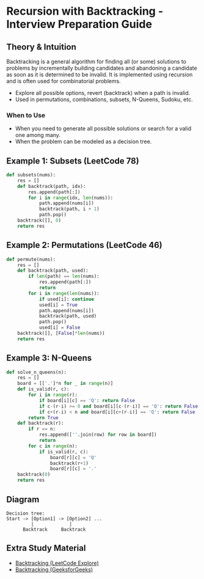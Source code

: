 # Recursion with Backtracking - Interview Preparation Guide

## Theory & Intuition
Backtracking is a general algorithm for finding all (or some) solutions to problems by incrementally building candidates and abandoning a candidate as soon as it is determined to be invalid. It is implemented using recursion and is often used for combinatorial problems.

- Explore all possible options, revert (backtrack) when a path is invalid.
- Used in permutations, combinations, subsets, N-Queens, Sudoku, etc.

### When to Use
- When you need to generate all possible solutions or search for a valid one among many.
- When the problem can be modeled as a decision tree.

## Example 1: Subsets (LeetCode 78)
```python
def subsets(nums):
    res = []
    def backtrack(path, idx):
        res.append(path[:])
        for i in range(idx, len(nums)):
            path.append(nums[i])
            backtrack(path, i + 1)
            path.pop()
    backtrack([], 0)
    return res
```

## Example 2: Permutations (LeetCode 46)
```python
def permute(nums):
    res = []
    def backtrack(path, used):
        if len(path) == len(nums):
            res.append(path[:])
            return
        for i in range(len(nums)):
            if used[i]: continue
            used[i] = True
            path.append(nums[i])
            backtrack(path, used)
            path.pop()
            used[i] = False
    backtrack([], [False]*len(nums))
    return res
```

## Example 3: N-Queens
```python
def solve_n_queens(n):
    res = []
    board = [['.']*n for _ in range(n)]
    def is_valid(r, c):
        for i in range(r):
            if board[i][c] == 'Q': return False
            if c-(r-i) >= 0 and board[i][c-(r-i)] == 'Q': return False
            if c+(r-i) < n and board[i][c+(r-i)] == 'Q': return False
        return True
    def backtrack(r):
        if r == n:
            res.append([''.join(row) for row in board])
            return
        for c in range(n):
            if is_valid(r, c):
                board[r][c] = 'Q'
                backtrack(r+1)
                board[r][c] = '.'
    backtrack(0)
    return res
```

## Diagram
```
Decision tree:
Start -> [Option1] -> [Option2] ...
         |             |
      Backtrack     Backtrack
```

## Extra Study Material
- [Backtracking (LeetCode Explore)](https://leetcode.com/explore/learn/card/recursion-ii/472/backtracking/)
- [Backtracking (GeeksforGeeks)](https://www.geeksforgeeks.org/backtracking-algorithms/)
